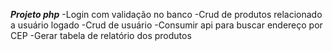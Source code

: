 ___Projeto php___
-Login com validação no banco
-Crud de produtos relacionado a usuário logado
-Crud de usuário
-Consumir api para buscar endereço por CEP
-Gerar tabela de relatório dos produtos
